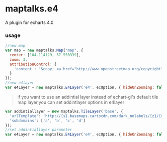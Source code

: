 # maptalks.e4
A plugin for echarts 4.0

### usage ###
```javascript
//new map
var map = new maptalks.Map("map", {
  center: [104.114129, 37.550339],
  zoom: 3,
  attributionControl: {
    'content': '&copy; <a href="http://www.openstreetmap.org/copyright">OpenStreetMap</a> contributors, &copy; <a href="https://carto.com/attributions">CARTO</a>'
  }
});
//new e4layer
var e4Layer = new maptalks.E4Layer('e4', ecOption, { hideOnZooming: false, hideOnRotating: false, hideOnMoving: false }).addTo(map);
```
>if you want to use an addintial layer instead of echart-gl's default tile map layer,you can set addintlayer options in e4layer
```javascript
var addintiallayer = new maptalks.TileLayer('base', {
  'urlTemplate': 'http://{s}.basemaps.cartocdn.com/dark_nolabels/{z}/{x}/{y}.png',
  'subdomains': ['a', 'b', 'c', 'd']
});
//set addintiallayer parameter
var e4Layer = new maptalks.E4Layer('e4', ecOption, { hideOnZooming: false, hideOnRotating: false, hideOnMoving: false },addintiallayer).addTo(map);
```
